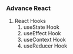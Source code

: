 ### Advance React 

1) React Hooks 
   1) useState Hook
   2) useEffect Hook
   3) useContext Hook
   4) useReducer Hook